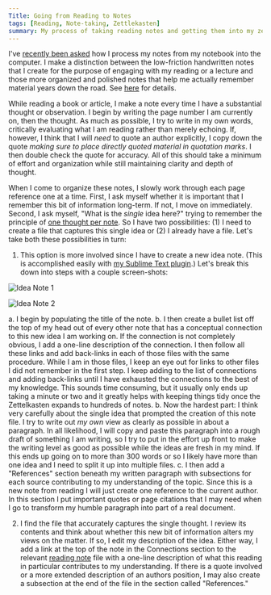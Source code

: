 ```yaml
---
Title: Going from Reading to Notes
tags: [Reading, Note-taking, Zettlekasten]
summary: My process of taking reading notes and getting them into my zettlekasten.
---
```



I've [recently been asked](http://zettelkasten.de/posts/getting-started/#comments) how I process my notes from my notebook into the
computer.  I make a distinction between the low-friction
handwritten notes that I create for the purpose of engaging with my
reading or a lecture and those more organized and polished notes
that help me actually remember material years down the road.  See
[here](http://dtsheffler.com/blog/2014-07-21-two-goals-of-note-taking/) for details.

While reading a book or article, I make a note every time I have a
substantial thought or observation.  I begin by writing the page
number I am currently on, then the thought.  As much as possible, I
try to write in my own words, critically evaluating what I am
reading rather than merely echoing.  If, however, I think that I
will *need* to quote an author explicitly, I copy down the quote
*making sure to place directly quoted material in quotation marks*.
I then double check the quote for accuracy.  All of this should
take a minimum of effort and organization while still maintaining
clarity and depth of thought.

When I come to organize these notes, I slowly work through each
page reference one at a time.  First, I ask myself whether it is
important that I remember this bit of information long-term.  If
not, I move on immediately.  Second, I ask myself, "What is the
*single* idea here?" trying to remember the principle of [one
thought per note](http://dtsheffler.com/blog/2015-08-05-one-thought-per-note/). So I have two possibilities: (1) I need to
create a file that captures this single idea or (2) I already have
a file.  Let's take both these possibilities in turn:

1. This option is more involved since I have to create a new idea
   note.  (This is accomplished easily with [my Sublime Text
   plugin](http://dtsheffler.com/blog/2015-05-11-my-zettelkasten-in-sublime/).)  Let's break this down into steps with a couple
   screen-shots:

![Idea Note 1](http://dtsheffler.com/images/Plato_-_Tripartition_-_Internal_Conflict_md_—_Notes1.png)

![Idea Note 2](http://dtsheffler.com/images/Plato_-_Tripartition_-_Internal_Conflict_md_—_Notes2.png)

a. I begin by populating the title of the note.
b. I then create a bullet list off the top of my head out of every
   other note that has a conceptual connection to this new idea I
   am working on.  If the connection is not completely obvious, I
   add a one-line description of the connection.  I then follow all
   these links and add back-links in each of those files with the
   same procedure.  While I am in those files, I keep an eye out
   for links to other files I did not remember in the first step. I
   keep adding to the list of connections and adding back-links
   until I have exhausted the connections to the best of my
   knowledge.  This sounds time consuming, but it usually only ends
   up taking a minute or two and it greatly helps with keeping
   things tidy once the Zettelkasten expands to hundreds of notes.
b. Now the hardest part: I think very carefully about the single
   idea that prompted the creation of this note file.  I try to
   write out *my own* view as clearly as possible in about a
   paragraph.  In all likelihood, I will copy and paste this
   paragraph into a rough draft of something I am writing, so I try
   to put in the effort up front to make the writing level as good
   as possible while the ideas are fresh in my mind.  If this ends
   up going on to more than 300 words or so I likely have more than
   one idea and I need to split it up into multiple files.
c. I then add a "References" section beneath my written paragraph
   with subsections for each source contributing to my
   understanding of the topic.  Since this is a new note from
   reading I will just create one reference to the current author.
   In this section I put important quotes or page citations that I
   may need when I go to transform my humble paragraph into part of
   a real document.

2. I find the file that accurately captures the single thought.  I
   review its contents and think about whether this new bit of
   information alters my views on the matter.  If so, I edit my
   description of the idea.  Either way, I add a link at the top of
   the note in the Connections section to the relevant [reading
   note](http://dtsheffler.com/blog/2015-08-10-reading-notes/)
   file with a one-line description of what this reading in
   particular contributes to my understanding.  If there is a quote
   involved or a more extended description of an authors position,
   I may also create a subsection at the end of the file in the
   section called "References."
